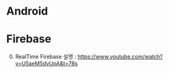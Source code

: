 # Android


# Firebase

0. RealTime Firebase 설명 : https://www.youtube.com/watch?v=U5aeM5dvUpA&t=78s
